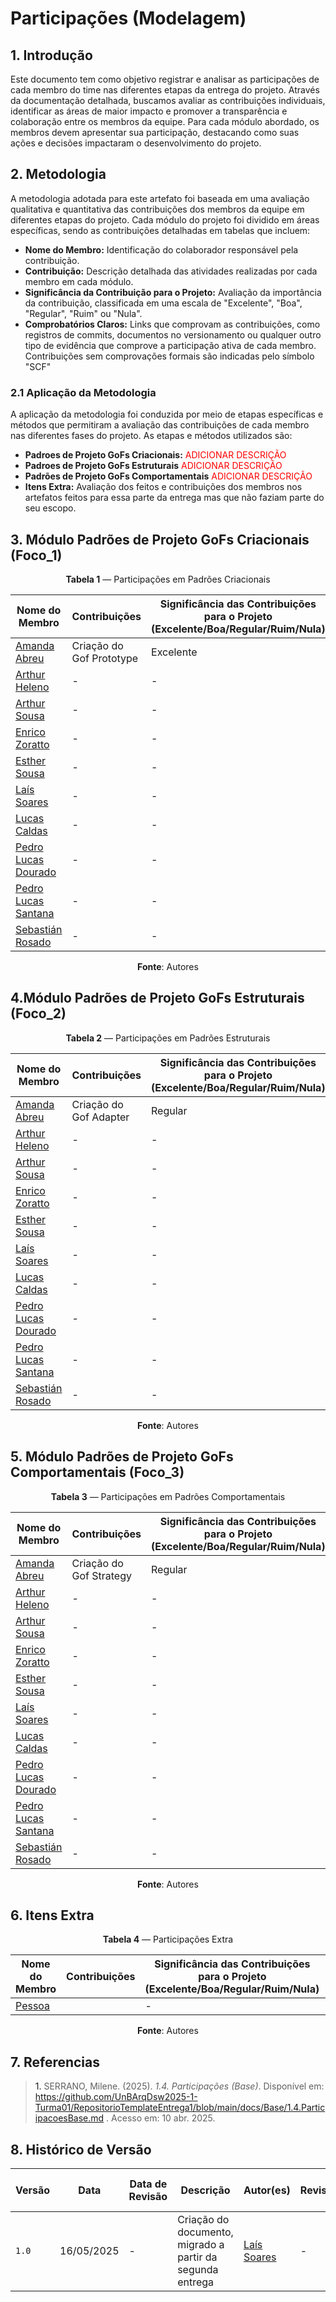 # Participações (Modelagem)

## 1. Introdução
Este documento tem como objetivo registrar e analisar as participações de cada membro do time nas diferentes etapas da entrega do projeto. Através da documentação detalhada, buscamos avaliar as contribuições individuais, identificar as áreas de maior impacto e promover a transparência e colaboração entre os membros da equipe. Para cada módulo abordado, os membros devem apresentar sua participação, destacando como suas ações e decisões impactaram o desenvolvimento do projeto.

## 2. Metodologia
A metodologia adotada para este artefato foi baseada em uma avaliação qualitativa e quantitativa das contribuições dos membros da equipe em diferentes etapas do projeto. Cada módulo do projeto foi dividido em áreas específicas, sendo as contribuições detalhadas em tabelas que incluem:

- **Nome do Membro:** Identificação do colaborador responsável pela contribuição.
- **Contribuição:** Descrição detalhada das atividades realizadas por cada membro em cada módulo.
- **Significância da Contribuição para o Projeto:** Avaliação da importância da contribuição, classificada em uma escala de "Excelente", "Boa", "Regular", "Ruim" ou "Nula".
- **Comprobatórios Claros:** Links que comprovam as contribuições, como registros de commits, documentos no versionamento ou qualquer outro tipo de evidência que comprove a participação ativa de cada membro. Contribuições sem comprovações formais são indicadas pelo símbolo "SCF"

### 2.1 Aplicação da Metodologia
A aplicação da metodologia foi conduzida por meio de etapas específicas e métodos que permitiram a avaliação das contribuições de cada membro nas diferentes fases do projeto. As etapas e métodos utilizados são:

- **Padroes de Projeto GoFs Criacionais:** <span style="bold; color:red">ADICIONAR DESCRIÇÃO</span>
- **Padroes de Projeto GoFs Estruturais** <span style="bold; color:red">ADICIONAR DESCRIÇÃO</span>
- **Padrões de Projeto GoFs Comportamentais** <span style="bold; color:red">ADICIONAR DESCRIÇÃO</span>
- **Itens Extra:** Avaliação dos feitos e contribuições dos membros nos artefatos feitos para essa parte da entrega mas que não faziam parte do seu escopo.

## 3. Módulo Padrões de Projeto GoFs Criacionais (Foco_1)

<center>

**Tabela 1** — Participações em Padrões Criacionais
</center>

| Nome do Membro                                         | Contribuições                                                                                                | Significância das Contribuições para o Projeto (Excelente/Boa/Regular/Ruim/Nula) | Comprobatórios Claros (com link)                             |
| ------------------------------------------------------ | ------------------------------------------------------------------------------------------------------------ | -------------------------------------------------------------------------------- | ------------------------------------------------------------ |
| [Amanda Abreu](https://github.com/Amandaaaaabreu)      |         Criação    do Gof Prototype                                                                                                | Excelente                                                                                | [Link do PR #37](https://github.com/UnBArqDsw2025-1-Turma01/2025.1-T01-_G5_MundoMusical_Entrega_03/pull/37)                                                         |
| [Arthur Heleno](https://github.com/arthur-heleno)      | -                                                                                                            | -                                                                                | -                                                            |
| [Arthur Sousa](https://github.com/arthurrsousa)        | -                                                                                                            | -                                                                                | -                                                            |
| [Enrico Zoratto](https://github.com/sidts)             | -                                                                                                            | -                                                                                | -                                                            |
| [Esther Sousa](https://github.com/esthersousa)         | -                                                                                                            | -                                                                                | -                                                            |
| [Laís Soares](https://github.com/Laisczt)              | -                                                                                                            | -                                                                                | -                                                            |
| [Lucas Caldas](https://github.com/lucascaldasb)        | -                                                                                                            | -                                                                                | -                                                            |
| [Pedro Lucas Dourado](https://github.com/lucasdray)    | -                                                                                                            | -                                                                                | -                                                            |
| [Pedro Lucas Santana](https://github.com/pedrolucas12) | -                                                                                                            | -                                                                                | -                                                            |
| [Sebastián Rosado](https://github.com/sebazac332)      | -                                                                                                            | -                                                                                | -                                                            |

<center>

**Fonte**: Autores
</center>


## 4.Módulo Padrões de Projeto GoFs Estruturais (Foco_2)

<center>

**Tabela 2** — Participações em Padrões Estruturais
</center>

| Nome do Membro                                         | Contribuições                                                                                                | Significância das Contribuições para o Projeto (Excelente/Boa/Regular/Ruim/Nula) | Comprobatórios Claros (com link)                             |
| ------------------------------------------------------ | ------------------------------------------------------------------------------------------------------------ | -------------------------------------------------------------------------------- | ------------------------------------------------------------ |
| [Amanda Abreu](https://github.com/Amandaaaaabreu)      | Criação do Gof Adapter                                                                                                             | Regular                                                                                | [Link do PR #37](https://github.com/UnBArqDsw2025-1-Turma01/2025.1-T01-_G5_MundoMusical_Entrega_03/pull/37)                                                            |
| [Arthur Heleno](https://github.com/arthur-heleno)      | -                                                                                                            | -                                                                                | -                                                            |
| [Arthur Sousa](https://github.com/arthurrsousa)        | -                                                                                                            | -                                                                                | -                                                            |
| [Enrico Zoratto](https://github.com/sidts)             | -                                                                                                            | -                                                                                | -                                                            |
| [Esther Sousa](https://github.com/esthersousa)         | -                                                                                                            | -                                                                                | -                                                            |
| [Laís Soares](https://github.com/Laisczt)              | -                                                                                                            | -                                                                                | -                                                            |
| [Lucas Caldas](https://github.com/lucascaldasb)        | -                                                                                                            | -                                                                                | -                                                            |
| [Pedro Lucas Dourado](https://github.com/lucasdray)    | -                                                                                                            | -                                                                                | -                                                            |
| [Pedro Lucas Santana](https://github.com/pedrolucas12) | -                                                                                                            | -                                                                                | -                                                            |
| [Sebastián Rosado](https://github.com/sebazac332)      | -                                                                                                            | -                                                                                | -                                                            |

<center>

**Fonte**: Autores
</center>

## 5. Módulo Padrões de Projeto GoFs Comportamentais (Foco_3)

<center>

**Tabela 3** — Participações em Padrões Comportamentais
</center>

| Nome do Membro                                         | Contribuições                                                                                                | Significância das Contribuições para o Projeto (Excelente/Boa/Regular/Ruim/Nula) | Comprobatórios Claros (com link)                             |
| ------------------------------------------------------ | ------------------------------------------------------------------------------------------------------------ | -------------------------------------------------------------------------------- | ------------------------------------------------------------ |
| [Amanda Abreu](https://github.com/Amandaaaaabreu)      | Criação do Gof Strategy                                                                                                          | Regular                                                                                | [Link do PR #37](https://github.com/UnBArqDsw2025-1-Turma01/2025.1-T01-_G5_MundoMusical_Entrega_03/pull/37)                                                           |
| [Arthur Heleno](https://github.com/arthur-heleno)      | -                                                                                                            | -                                                                                | -                                                            |
| [Arthur Sousa](https://github.com/arthurrsousa)        | -                                                                                                            | -                                                                                | -                                                            |
| [Enrico Zoratto](https://github.com/sidts)             | -                                                                                                            | -                                                                                | -                                                            |
| [Esther Sousa](https://github.com/esthersousa)         | -                                                                                                            | -                                                                                | -                                                            |
| [Laís Soares](https://github.com/Laisczt)              | -                                                                                                            | -                                                                                | -                                                            |
| [Lucas Caldas](https://github.com/lucascaldasb)        | -                                                                                                            | -                                                                                | -                                                            |
| [Pedro Lucas Dourado](https://github.com/lucasdray)    | -                                                                                                            | -                                                                                | -                                                            |
| [Pedro Lucas Santana](https://github.com/pedrolucas12) | -                                                                                                            | -                                                                                | -                                                            |
| [Sebastián Rosado](https://github.com/sebazac332)      | -                                                                                                            | -                                                                                | -                                                            |

<center>

**Fonte**: Autores
</center>

## 6. Itens Extra

<center>

**Tabela 4** — Participações Extra
</center>

| Nome do Membro                                         | Contribuições                                                                                                | Significância das Contribuições para o Projeto (Excelente/Boa/Regular/Ruim/Nula) | Comprobatórios Claros (com link)                             |
| ------------------------------------------------------ | ------------------------------------------------------------------------------------------------------------ | -------------------------------------------------------------------------------- | -------------------------------------------------------------|
| [Pessoa](https://github.com)                           |                                                                                                              | -                                                                                | [Comprobatório](https://www.youtube.com/watch?v=dQw4w9WgXcQ) |

<center>

**Fonte**: Autores
</center>

## 7. Referencias

> <a id="REF1" >1.</a> SERRANO, Milene. (2025). _1.4. Participações (Base)_. Disponível em: https://github.com/UnBArqDsw2025-1-Turma01/RepositorioTemplateEntrega1/blob/main/docs/Base/1.4.ParticipacoesBase.md . Acesso em: 10 abr. 2025.

## 8. Histórico de Versão
| Versão | Data       | Data de Revisão | Descrição                                                                                        | Autor(es)                                              | Revisor(es)                                            | Detalhes da revisão                                                                                                                                           |
| ------ | ---------- | --------------- | ------------------------------------------------------------------------------------------------ | ------------------------------------------------------ | ------------------------------------------------------ | ------------------------------------------------------------------------------------------------------------------------------------------------------------- |
| `1.0`  | 16/05/2025 | -               | Criação do documento, migrado a partir da segunda entrega                                        | [Laís Soares](https://github.com/Laisczt)              | -                                                      |                                                                                                                                                               |